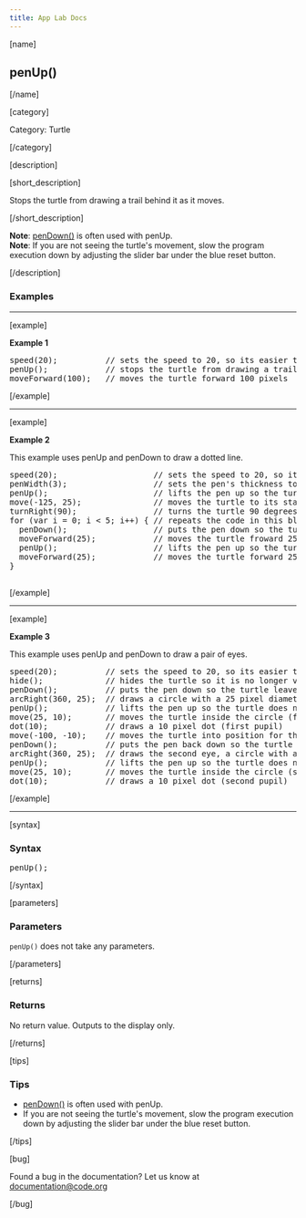 ```yaml
---
title: App Lab Docs
---
```


[name]

## penUp()

[/name]


[category]

Category: Turtle

[/category]

[description]

[short_description]

Stops the turtle from drawing a trail behind it as it moves.

[/short_description]

**Note**: [penDown()](/applab/docs/penDown) is often used with penUp.  
**Note**: If you are not seeing the turtle's movement, slow the program execution down by adjusting the slider bar under the blue reset button.

[/description]

### Examples
____________________________________________________

[example]

**Example 1**

<pre>
speed(20);          // sets the speed to 20, so its easier to see the turtle's movement
penUp();            // stops the turtle from drawing a trail behind it as it moves
moveForward(100);   // moves the turtle forward 100 pixels
</pre>

[/example]

____________________________________________________

[example]

**Example 2**

This example uses penUp and penDown to draw a dotted line.

<pre>
speed(20);                    // sets the speed to 20, so its easier to see the turtle's movement
penWidth(3);                  // sets the pen's thickness to 3 pixels
penUp();                      // lifts the pen up so the turtle does not leave a trail behind it as it moves
move(-125, 25);               // moves the turtle to its starting location
turnRight(90);                // turns the turtle 90 degrees so that it is facing to the right
for (var i = 0; i < 5; i++) { // repeats the code in this block 5 times
  penDown();                  // puts the pen down so the turtle leaves a trail behind it as it moves
  moveForward(25);            // moves the turtle froward 25 pixels
  penUp();                    // lifts the pen up so the turtle does not leave a trail behind it as it moves
  moveForward(25);            // moves the turtle forward 25 pixels
}

</pre>

[/example]

____________________________________________________

[example]

**Example 3**

This example uses penUp and penDown to draw a pair of eyes.

<pre>
speed(20);          // sets the speed to 20, so its easier to see the turtle's movement
hide();             // hides the turtle so it is no longer visible
penDown();          // puts the pen down so the turtle leaves a trail behind it as it moves
arcRight(360, 25);  // draws a circle with a 25 pixel diameter (first eye)
penUp();            // lifts the pen up so the turtle does not leave a trail behind it as it moves
move(25, 10);       // moves the turtle inside the circle (first eye)
dot(10);            // draws a 10 pixel dot (first pupil)
move(-100, -10);    // moves the turtle into position for the second eye
penDown();          // puts the pen back down so the turtle leaves a trail behind it as it moves
arcRight(360, 25);  // draws the second eye, a circle with a 25 pixel diameter (second eye)
penUp();            // lifts the pen up so the turtle does not leave a trail behind it as it moves
move(25, 10);       // moves the turtle inside the circle (second eye)
dot(10);            // draws a 10 pixel dot (second pupil)
</pre>


[/example]

____________________________________________________

[syntax]

### Syntax
<pre>
penUp();
</pre>

[/syntax]

[parameters]

### Parameters
`penUp()` does not take any parameters.

[/parameters]

[returns]

### Returns
No return value. Outputs to the display only.

[/returns]

[tips]

### Tips
- [penDown()](/applab/docs/penDown) is often used with penUp.
- If you are not seeing the turtle's movement, slow the program execution down by adjusting the slider bar under the blue reset button.

[/tips]

[bug]

Found a bug in the documentation? Let us know at documentation@code.org

[/bug]
